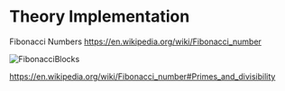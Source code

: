 # Theory Implementation
Fibonacci Numbers
https://en.wikipedia.org/wiki/Fibonacci_number

![FibonacciBlocks](https://upload.wikimedia.org/wikipedia/commons/d/db/34%2A21-FibonacciBlocks.png)

https://en.wikipedia.org/wiki/Fibonacci_number#Primes_and_divisibility
